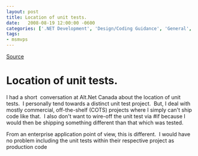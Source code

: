```yaml
---
layout: post
title: Location of unit tests.
date:   2008-08-19 12:00:00 -0600
categories: ['.NET Development', 'Design/Coding Guidance', 'General', 'Pontification', 'TDD']
tags:
- msmvps
---
```

[Source](http://blogs.msmvps.com/peterritchie/2008/08/20/location-of-unit-tests/ "Permalink to Location of unit tests.")

# Location of unit tests.

I had a short  conversation at Alt.Net Canada about the location of unit tests.  I personally tend towards a distinct unit test project.  But, I deal with mostly commercial, off-the-shelf (COTS) projects where I simply can't ship code like that.  I also don't want to wire-off the unit test via #if because I would then be shipping something different than that which was tested. 

From an enterprise application point of view, this is different.  I would have no problem including the unit tests within their respective project as production code 


